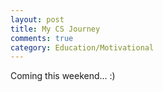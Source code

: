```yaml
---
layout: post
title: My CS Journey
comments: true
category: Education/Motivational
---
```


Coming this weekend... :)